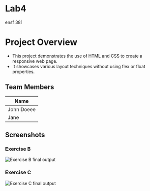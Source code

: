 # Lab4
ensf 381


# Project Overview

- This project demonstrates the use of HTML and CSS to create a responsive web page.
- It showcases various layout techniques without using flex or float properties.

## Team Members


| Name       |
|------------|
| John Doeee |
| Jane       |

## Screenshots

### Exercise B

![Exercise B final output](./ExerciseB.gif)

### Exercise C

![Exercise C final output](./ExerciseC.gif)
